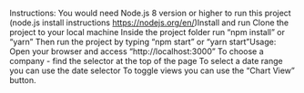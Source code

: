 Instructions:
You would need Node.js 8 version or higher to run this project (node.js install instructions https://nodejs.org/en/)Install and run
Clone the project to your local machine
Inside the project folder run “npm install” or “yarn”
Then run the project by typing “npm start” or “yarn start”Usage:
Open your browser and access “http://localhost:3000”
To choose a company - find the selector at the top of the page
To select a date range you can use the date selector
To toggle views you can use the “Chart View” button.